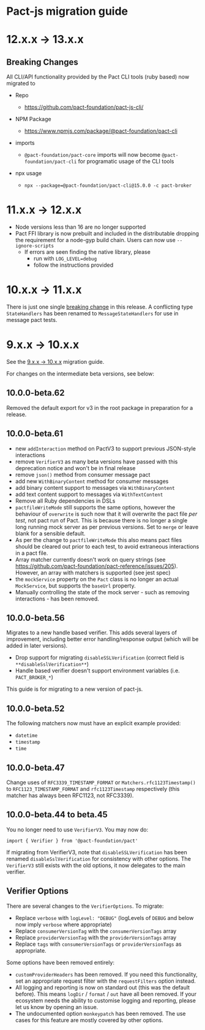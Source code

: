 # Pact-js migration guide

# 12.x.x -> 13.x.x

## Breaking Changes

  All CLI/API functionality provided by the Pact CLI tools (ruby based) now migrated to
    
  * Repo
    
      * https://github.com/pact-foundation/pact-js-cli/
    
  * NPM Package
    
      * https://www.npmjs.com/package/@pact-foundation/pact-cli
    
  * imports
    
      * `@pact-foundation/pact-core` imports will now become `@pact-foundation/pact-cli` for programatic usage of the CLI tools

  * npx usage
    
    * `npx --package=@pact-foundation/pact-cli@15.0.0 -c pact-broker`

# 11.x.x -> 12.x.x

- Node versions less than 16 are no longer supported
- Pact FFI library is now prebuilt and included in the distributable dropping the requirement for a node-gyp build chain. Users can now use `--ignore-scripts`
  - If errors are seen finding the native library, please
    - run with `LOG_LEVEL=debug`
    - follow the instructions provided

# 10.x.x -> 11.x.x

There is just one single [breaking change](https://github.com/pact-foundation/pact-js/blob/master/CHANGELOG.md#-breaking-changes) in this release. A conflicting type `StateHandlers` has been renamed to  `MessageStateHandlers` for use in message pact tests.

# 9.x.x -> 10.x.x

See the [9.x.x -> 10.x.x](/docs/migrations/9-10.md) migration guide.

For changes on the intermediate beta versions, see below:

## 10.0.0-beta.62

Removed the default export for v3 in the root package in preparation for a release.

## 10.0.0-beta.61

* new `addInteraction` method on PactV3 to support previous JSON-style interactions
* remove `VerifierV3` as many beta versions have passed with this deprecation notice and won't be in final release
* remove `json()` method from consumer message pact
* add new `WithBinaryContent` method for consumer messages
* add binary content support to messages via `WithBinaryContent`
* add text content support to messages via `WithTextContent`
* Remove all Ruby dependencies in DSLs
* `pactfileWriteMode` still supports the same options, however the behaviour of `overwrite` is such now that it will overwrite the pact file _per test_, not pact run of Pact. This is because there is no longer a single long running mock server as per previous versions. Set to `merge` or leave blank for a sensible default. 
* As per the change to `pactfileWriteMode` this also means pact files should be cleared out prior to each test, to avoid extraneous interactions in a pact file.
* Array matcher currently doesn't work on query strings (see https://github.com/pact-foundation/pact-reference/issues/205). However, an array with matchers is supported (see jest spec)
* the `mockService` property on the `Pact` class is no longer an actual `MockService`, but supports the `baseUrl` property.
* Manually controlling the state of the mock server - such as removing interactions - has been removed.

## 10.0.0-beta.56

Migrates to a new handle based verifier. This adds several layers of improvement, including better error handling/response output (which will be added in later versions).

* Drop support for migrating `disableSSLVerification` (correct field is `**disableSslVerification**`)
* Handle based verifier doesn't support environment variables (i.e. `PACT_BROKER_*`)

This guide is for migrating to a new version of pact-js.
## 10.0.0-beta.52

The following matchers now must have an explicit example provided:

* `datetime`
* `timestamp`
* `time`

## 10.0.0-beta.47

Change uses of `RFC3339_TIMESTAMP_FORMAT` or `Matchers.rfc1123Timestamp()` to
`RFC1123_TIMESTAMP_FORMAT` and `rfc1123Timestamp` respectively (this matcher
has always been RFC1123, not RFC3339).

## 10.0.0-beta.44 to beta.45

You no longer need to use `VerifierV3`. You may now do:

```
import { Verifier } from '@pact-foundation/pact'
```

If migrating from VerifierV3, note that `disableSSLVerification` has been
renamed `disableSslVerification` for consistency with other options.
The `VerifierV3` still exists with the old options, it now delegates to the main verifier.

## Verifier Options

There are several changes to the `VerifierOptions`. To migrate:

- Replace `verbose` with `logLevel: "DEBUG"` (logLevels of `DEBUG` and below now imply `verbose` where appropriate)
- Replace `consumerVersionTag` with the `consumerVersionTags` array
- Replace `providerVersionTag` with the `providerVersionTags` array
- Replace `tags` with `consumerVersionTags` or `providerVersionTags` as appropriate.

Some options have been removed entirely:

- `customProviderHeaders` has been removed. If you need this functionality, set an
  appropriate request filter with the `requestFilters` option instead.
- All logging and reporting is now on standard out (this was the default before).
  This means `logDir` / `format` / `out` have all been removed. If your ecosystem needs
  the ability to customise logging and reporting, please let us know by opening an issue.
- The undocumented option `monkeypatch` has been removed. The use cases for this
  feature are mostly covered by other options.

